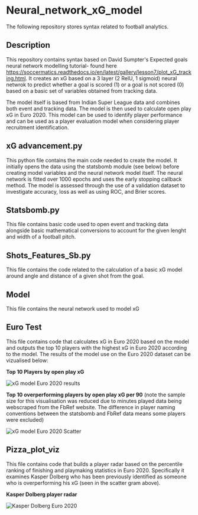 # Neural_network_xG_model
The following repository stores syntax related to football analytics.

## Description
This repository contains syntax based on David Sumpter's Expected goals neural network modelling tutorial- found here https://soccermatics.readthedocs.io/en/latest/gallery/lesson7/plot_xG_tracking.html.
It creates an xG based on a 3 layer (2 RelU, 1 sigmoid) neural netwrok to predict whether a goal is scored (1) or a goal is not scored (0) based on a basic set of variables obtained from tracking data.

The model itself is based from Indian Super League data and combines both event and tracking data. The model is then used to calculate open play xG in Euro 2020. This model can be used to identify player performance and can be used as a player evaluation model when considering player recruitment identification.


## xG advancement.py
This python file contains the main code needed to create the model. It initially opens the data using the statsbomb module (see below) before creating model variables and the neural network model itself.
The neural network is fitted over 1000 epochs and uses the early stopping callback method. The model is assessed through the use of a validation dataset to investigate accuracy, loss as well as using ROC, and Brier scores.

## Statsbomb.py
This file contains basic code used to open event and tracking data alongside basic mathematical conversions to account for the given lenght and width of a football pitch.

## Shots_Features_Sb.py
This file contains the code related to the calculation of a basic xG model around angle and distance of a given shot from the goal.

## Model
This file contains the neural network used to model xG

## Euro Test
This file contains code that calculates xG in Euro 2020 based on the model and outputs the top 10 players with the highest xG in Euro 2020 according to the model. The results of the model use on the Euro 2020 dataset can be vizualised below:

**Top 10 Players by open play xG**

![xG model Euro 2020 results](https://github.com/Jmann777/Neural_network_xG_model/assets/87671742/54839ddf-2b68-4db0-a4e1-095545d48941)

**Top 10 overperforming players by open play xG per 90** 
(note the sample size for this visualisation was reduced due to minutes played data being webscraped from the FbRef website. The difference in player naming conventions between the statsbomb and FbRef data means some players were excluded)

![xG model Euro 2020 Scatter](https://github.com/Jmann777/Neural_network_xG_model/assets/87671742/b2d19c1d-96a0-4f10-b477-01be87b73674)

## Pizza_plot_viz

This file contains code that builds a player radar based on the percentile ranking of finishing and playmaking statistics in Euro 2020. Specifically it examines Kasper Dolberg who has been previously identified as someone who is overperforming his xG (seen in the scatter gram above).

**Kasper Dolberg player radar**

![Kasper Dolberg Euro 2020](https://github.com/Jmann777/Neural_network_xG_model/assets/87671742/2ecc9e96-1834-4041-b101-c7f4d12b13ea)
